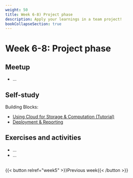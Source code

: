 ```yaml
---
weight: 50
title: Week 6-8) Project phase
description: Apply your learnings in a team project!
bookCollapseSection: true
---
```


# Week 6-8: Project phase

## Meetup
- ...

## Self-study
Building Blocks:
- [Using Cloud for Storage & Computation (Tutorial)](docs/tutorials/cloud-storage-computation)
- [Deployment & Reporting](docs/tutorials/deployment-reporting)


## Exercises and activities
- ...
- ...

<br>
{{< button relref="week5" >}}Previous week{{< /button >}}
